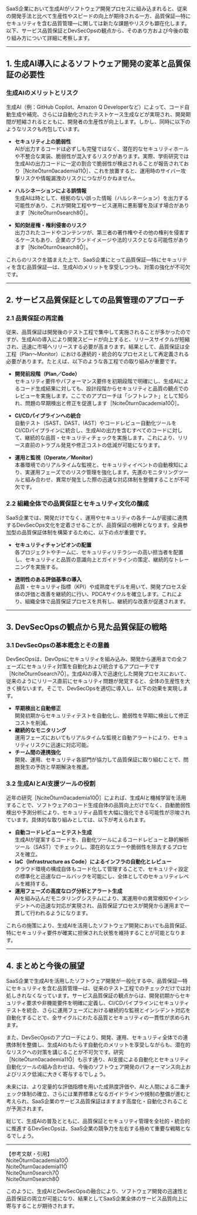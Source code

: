 SaaS企業において生成AIがソフトウェア開発プロセスに組み込まれると、従来の開発手法と比べて生産性やスピードの向上が期待される一方、品質保証―特にセキュリティを含む品質管理―に関しては新たな課題やリスクも顕在化します。以下、サービス品質保証とDevSecOpsの観点から、そのあり方および今後の取り組み方について詳細に考察します。

---

## 1. 生成AI導入によるソフトウェア開発の変革と品質保証の必要性

### 生成AIのメリットとリスク
生成AI（例：GitHub Copilot、Amazon Q Developerなど）によって、コード自動生成や補完、さらには自動化されたテストケース生成などが実現され、開発期間が短縮されるとともに、開発者の生産性が向上します。しかし、同時に以下のようなリスクも内包しています。

- **セキュリティ上の脆弱性**  
  AIが出力するコードは必ずしも完璧ではなく、潜在的なセキュリティホールや不整合な実装、脆弱性が混入するリスクがあります。実際、学術研究では生成AIの出力コードに一定の割合で脆弱性が検出されることが報告されており［citeturn0academia11］、これを放置すると、運用時のサイバー攻撃リスクや情報漏洩のリスクにつながりかねません。

- **ハルシネーションによる誤情報**  
  生成AIは時として、根拠のない誤った情報（ハルシネーション）を出力する可能性があり、これが開発工程やサービス運用に悪影響を及ぼす場合があります［citeturn0search8］。

- **知的財産権・権利侵害のリスク**  
  出力されたコードやコンテンツが、第三者の著作権やその他の権利を侵害するケースもあり、企業のブランドイメージや法的リスクとなる可能性があります［citeturn0search8］。

これらのリスクを踏まえた上で、SaaS企業にとって品質保証―特にセキュリティを含む品質保証―は、生成AIのメリットを享受しつつも、対策の強化が不可欠です。

---

## 2. サービス品質保証としての品質管理のアプローチ

### 2.1 品質保証の再定義
従来、品質保証は開発後のテスト工程で集中して実施されることが多かったのですが、生成AIの導入により開発スピードが向上すると、リリースサイクルが短縮され、迅速に市場へリリースする必要が高まります。結果として、品質保証は全工程（Plan～Monitor）における連続的・統合的なプロセスとして再定義される必要があります。たとえば、以下のような各工程での取り組みが重要です。

- **開発前段階（Plan／Code）**  
  セキュリティ要件やパフォーマンス要件を初期段階で明確にし、生成AIによるコード生成結果に対しても、設計段階からセキュリティと品質の観点でのレビューを実施します。ここでのアプローチは「シフトレフト」として知られ、問題の早期検出と修正を促進します［citeturn0academia10］。

- **CI/CDパイプラインへの統合**  
  自動テスト（SAST、DAST、IAST）やコードレビュー自動化ツールをCI/CDパイプラインに統合し、生成AIの出力を含むすべてのコードに対して、継続的な品質・セキュリティチェックを実施します。これにより、リリース直前のトラブル発見や修正コストの低減が可能になります。

- **運用と監視（Operate／Monitor）**  
  本番環境でのリアルタイムな監視と、セキュリティイベントの自動検知により、実運用フェーズでのリスク管理を強化します。先進のモニタリングツールと組み合わせ、異常が発生した際の迅速な対応体制を整備することが不可欠です。

### 2.2 組織全体での品質保証とセキュリティ文化の醸成
SaaS企業では、開発だけでなく、運用やセキュリティの各チームが密接に連携するDevSecOps文化を定着させることが、品質保証の根幹となります。全員参加型の品質保証体制を構築するために、以下の点が重要です。

- **セキュリティチャンピオンの配置**  
  各プロジェクトやチームに、セキュリティリテラシーの高い担当者を配置し、セキュリティと品質の意識向上とガイドラインの策定、継続的なトレーニングを実施する。
  
- **透明性のある評価基準の導入**  
  品質・セキュリティ指標（KPI）や成熟度モデルを用いて、開発プロセス全体の評価と改善を継続的に行い、PDCAサイクルを確立します。これにより、組織全体で品質保証プロセスを共有し、継続的な改善が促進されます。

---

## 3. DevSecOpsの観点から見た品質保証の戦略

### 3.1 DevSecOpsの基本概念とその意義
DevSecOpsは、DevOpsにセキュリティを組み込み、開発から運用までの全フェーズにセキュリティ対策を自動化および統合するアプローチです［citeturn0search7］。生成AIの導入で迅速化した開発プロセスにおいて、従来のようにリリース直前にセキュリティ問題が発覚すると、全体の生産性を大きく損ないます。そこで、DevSecOpsを適切に導入し、以下の効果を実現します。

- **早期検出と自動修正**  
  開発初期からセキュリティテストを自動化し、脆弱性を早期に検出して修正コストを削減。
- **継続的なモニタリング**  
  運用フェーズにおいてもリアルタイムな監視と自動アラートにより、セキュリティリスクに迅速に対応可能。
- **チーム間の連携強化**  
  開発、運用、セキュリティ各部門が協力して品質保証に取り組むことで、問題発生の予防と早期解決を推進。

### 3.2 生成AIとAI支援ツールの役割
近年の研究［citeturn0academia10］によれば、生成AIと機械学習を活用することで、ソフトウェアのコード生成自体の品質向上だけでなく、自動脆弱性検出や予測分析により、セキュリティ品質を大幅に強化できる可能性が示唆されています。具体的な取り組みとしては、以下が考えられます。

- **自動コードレビューとテスト生成**  
  生成AIが提案するコードを、自動化ツールによるコードレビューと静的解析ツール（SAST）でチェックし、潜在的なエラーや脆弱性を除去するプロセスを確立。
- **IaC（Infrastructure as Code）によるインフラの自動化とレビュー**  
  クラウド環境の構成自体もコード化して管理することで、セキュリティ設定の標準化と迅速なロールバックを可能にし、全体としてのセキュリティレベルを維持する。
- **運用フェーズの高度なログ分析とアラート生成**  
  AIを組み込んだモニタリングシステムにより、実運用中の異常検知やインシデントへの迅速な対応が実現され、品質保証プロセスが開発から運用まで一貫して行われるようになります。

これらの施策により、生成AIを活用したソフトウェア開発においても品質保証、特にセキュリティ要件が確実に担保された状態を維持することが可能となります。

---

## 4. まとめと今後の展望

SaaS企業で生成AIを活用したソフトウェア開発が一般化する中、品質保証―特にセキュリティを含む品質管理―は、従来のテスト工程でのチェックだけでは対処しきれなくなっています。サービス品質保証の観点からは、開発初期からセキュリティ要求や非機能要件を明確に定義し、CI/CDパイプラインにセキュリティテストを統合、さらに運用フェーズにおける継続的な監視とインシデント対応を自動化することで、全サイクルにわたる品質とセキュリティの一貫性が求められます。

また、DevSecOpsのアプローチにより、開発、運用、セキュリティ全体での連携体制を整備し、生成AIのもたらす自動化のメリットを享受しながらも、潜在的なリスクへの対策を講じることが不可欠です。研究［citeturn0academia11］も示す通り、AI支援による自動化とセキュリティ自動化ツールの組み合わせは、今後のソフトウェア開発のパフォーマンス向上およびリスク低減に大きく寄与するでしょう。

未来には、より定量的な評価指標を用いた成熟度評価や、AIと人間による二重チェック体制の確立、さらには業界標準となるガイドラインや規制の整備が進むと考えられ、SaaS企業のサービス品質保証はますます高度化・自動化されることが予測されます。

総じて、生成AIの普及とともに、品質保証とセキュリティ管理を全社的・統合的に推進するDevSecOpsは、SaaS企業の競争力を左右する極めて重要な戦略となるでしょう。

---

【参考文献・引用】  
citeturn0academia10  
citeturn0academia11  
citeturn0search7  
citeturn0search8

このように、生成AIとDevSecOpsの融合により、ソフトウェア開発の迅速性と品質保証の両立が可能になり、結果としてSaaS企業全体のサービス品質向上に寄与することが期待されます。